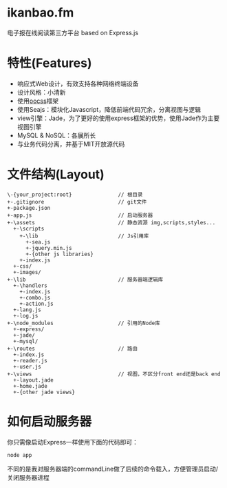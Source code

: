 ikanbao.fm
==========

电子报在线阅读第三方平台 based on Express.js

特性(Features)
==========

  - 响应式Web设计，有效支持各种网络终端设备
  - 设计风格：小清新
  - 使用[oocss](https://github.com/stubbornella/oocss)框架
  - 使用Seajs：模块化Javascript，降低前端代码冗余，分离视图与逻辑
  - view引擎：Jade，为了更好的使用express框架的优势，使用Jade作为主要视图引擎
  - MySQL & NoSQL：各展所长
  - 与业务代码分离，并基于MIT开放源代码

文件结构(Layout)
=================

    \-{your_project:root}               // 根目录
    +-.gitignore                        // git文件
    +-package.json
    +-app.js                            // 启动服务器
    +-\assets                           // 静态资源 img,scripts,styles...
      +-\scripts
        +-\lib                          // Js引用库
          +-sea.js
          +-jquery.min.js
          +-{other js libraries}
        +-index.js
      +-css/
      +-images/
    +-\lib                              // 服务器端逻辑库
      +-\handlers
        +-index.js
        +-combo.js
        +-action.js
      +-lang.js
      +-log.js
    +-\node_modules                     // 引用的Node库
      +-express/
      +-jade/
      +-mysql/
    +-\routes                           // 路由
      +-index.js
      +-reader.js
      +-user.js
    +-\views                            // 视图，不区分front end还是back end
      +-layout.jade
      +-home.jade
      +-{other jade views}
    
    
如何启动服务器
=====================
你只需像启动Express一样使用下面的代码即可：

    node app
    
不同的是我对服务器端的commandLine做了后续的命令载入，方便管理员启动/关闭服务器进程



